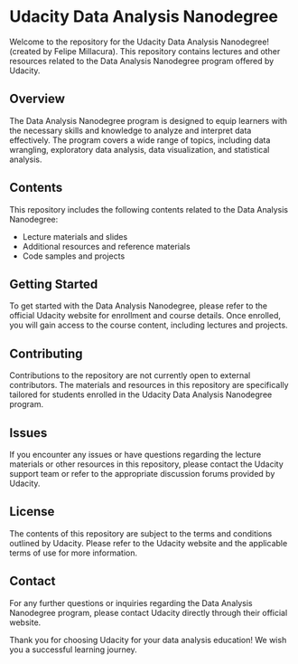# Udacity Data Analysis Nanodegree

Welcome to the repository for the Udacity Data Analysis Nanodegree! (created by Felipe Millacura). This repository contains lectures and other resources related to the Data Analysis Nanodegree program offered by Udacity.

## Overview

The Data Analysis Nanodegree program is designed to equip learners with the necessary skills and knowledge to analyze and interpret data effectively. The program covers a wide range of topics, including data wrangling, exploratory data analysis, data visualization, and statistical analysis.

## Contents

This repository includes the following contents related to the Data Analysis Nanodegree:

- Lecture materials and slides
- Additional resources and reference materials
- Code samples and projects

## Getting Started

To get started with the Data Analysis Nanodegree, please refer to the official Udacity website for enrollment and course details. Once enrolled, you will gain access to the course content, including lectures and projects.

## Contributing

Contributions to the repository are not currently open to external contributors. The materials and resources in this repository are specifically tailored for students enrolled in the Udacity Data Analysis Nanodegree program.

## Issues

If you encounter any issues or have questions regarding the lecture materials or other resources in this repository, please contact the Udacity support team or refer to the appropriate discussion forums provided by Udacity.

## License

The contents of this repository are subject to the terms and conditions outlined by Udacity. Please refer to the Udacity website and the applicable terms of use for more information.

## Contact

For any further questions or inquiries regarding the Data Analysis Nanodegree program, please contact Udacity directly through their official website.

Thank you for choosing Udacity for your data analysis education! We wish you a successful learning journey.
